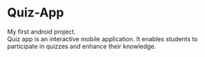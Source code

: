 # Quiz-App
My first android project.
<br>
Quiz app is an interactive mobile application. It enables students to participate in quizzes and enhance their knowledge.
